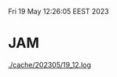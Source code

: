 Fri 19 May 12:26:05 EEST 2023
# JAM
<a href='./cache/202305/19_12.log'>./cache/202305/19_12.log</a>
